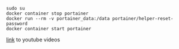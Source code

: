```
sudo su
docker container stop portainer
docker run --rm -v portainer_data:/data portainer/helper-reset-password
docker container start portainer
```
[link](https://www.youtube.com/watch?v=A5ckT7pxrNY&list=PLhMI0SExGwfDsoRxRuDeOPPAfedcXFYSZ&ab_channel=DBTech) to youtube videos
